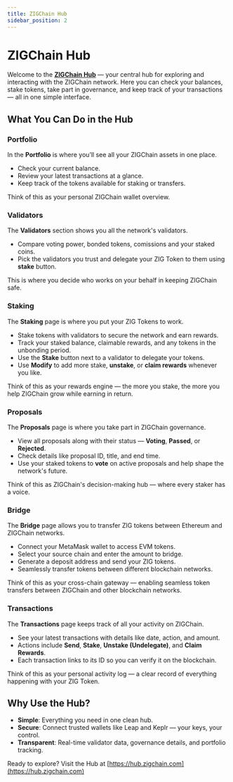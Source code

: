 ```yaml
---
title: ZIGChain Hub
sidebar_position: 2
---
```


# ZIGChain Hub

Welcome to the [**ZIGChain Hub**](https://hub.zigchain.com/) — your central hub for exploring and interacting with the ZIGChain network.
Here you can check your balances, stake tokens, take part in governance, and keep track of your transactions — all in one simple interface.

<div class="spacer"></div>

## What You Can Do in the Hub

### Portfolio

In the **Portfolio** is where you’ll see all your ZIGChain assets in one place.

- Check your current balance.
- Review your latest transactions at a glance.
- Keep track of the tokens available for staking or transfers.

Think of this as your personal ZIGChain wallet overview.

<div class="spacer"></div>

### Validators

The **Validators** section shows you all the network's validators.

- Compare voting power, bonded tokens, comissions and your staked coins.
- Pick the validators you trust and delegate your ZIG Token to them using **stake** button.

This is where you decide who works on your behalf in keeping ZIGChain safe.

<div class="spacer"></div>

### Staking

The **Staking** page is where you put your ZIG Tokens to work.

- Stake tokens with validators to secure the network and earn rewards.
- Track your staked balance, claimable rewards, and any tokens in the unbonding period.
- Use the **Stake** button next to a validator to delegate your tokens.
- Use **Modify** to add more stake, **unstake**, or **claim rewards** whenever you like.

Think of this as your rewards engine — the more you stake, the more you help ZIGChain grow while earning in return.

<div class="spacer"></div>

### Proposals

The **Proposals** page is where you take part in ZIGChain governance.

- View all proposals along with their status — **Voting**, **Passed**, or **Rejected**.
- Check details like proposal ID, title, and end time.
- Use your staked tokens to **vote** on active proposals and help shape the network's future.

Think of this as ZIGChain's decision-making hub — where every staker has a voice.

<div class="spacer"></div>

### Bridge

The **Bridge** page allows you to transfer ZIG tokens between Ethereum and ZIGChain networks.

- Connect your MetaMask wallet to access EVM tokens.
- Select your source chain and enter the amount to bridge.
- Generate a deposit address and send your ZIG tokens.
- Seamlessly transfer tokens between different blockchain networks.

Think of this as your cross-chain gateway — enabling seamless token transfers between ZIGChain and other blockchain networks.

<div class="spacer"></div>

### Transactions

The **Transactions** page keeps track of all your activity on ZIGChain.

- See your latest transactions with details like date, action, and amount.
- Actions include **Send**, **Stake**, **Unstake (Undelegate)**, and **Claim Rewards**.
- Each transaction links to its ID so you can verify it on the blockchain.

Think of this as your personal activity log — a clear record of everything happening with your ZIG Token.

<div class="spacer"></div>

## Why Use the Hub?

- **Simple**: Everything you need in one clean hub.
- **Secure**: Connect trusted wallets like Leap and Keplr — your keys, your control.
- **Transparent**: Real-time validator data, governance details, and portfolio tracking.

Ready to explore? Visit the Hub at [https://hub.zigchain.com](https://hub.zigchain.com)
